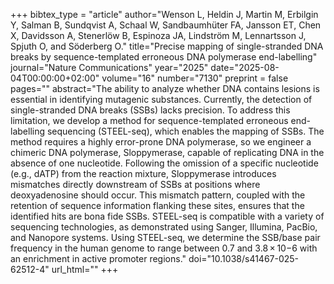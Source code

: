 +++
bibtex_type = "article"
author="Wenson L, Heldin J, Martin M, Erbilgin Y, Salman B, Sundqvist A, Schaal W, Sandbaumhüter FA, Jansson ET, Chen X, Davidsson A, Stenerlöw B, Espinoza JA, Lindström M, Lennartsson J, Spjuth O, and Söderberg O."
title="Precise mapping of single-stranded DNA breaks by sequence-templated erroneous DNA polymerase end-labelling"
journal="Nature Communications"
year="2025"
date="2025-08-04T00:00:00+02:00"
volume="16"
number="7130"
preprint = false
pages=""
abstract="The ability to analyze whether DNA contains lesions is essential in identifying mutagenic substances. Currently, the detection of single-stranded DNA breaks (SSBs) lacks precision. To address this limitation, we develop a method for sequence-templated erroneous end-labelling sequencing (STEEL-seq), which enables the mapping of SSBs. The method requires a highly error-prone DNA polymerase, so we engineer a chimeric DNA polymerase, Sloppymerase, capable of replicating DNA in the absence of one nucleotide. Following the omission of a specific nucleotide (e.g., dATP) from the reaction mixture, Sloppymerase introduces mismatches directly downstream of SSBs at positions where deoxyadenosine should occur. This mismatch pattern, coupled with the retention of sequence information flanking these sites, ensures that the identified hits are bona fide SSBs. STEEL-seq is compatible with a variety of sequencing technologies, as demonstrated using Sanger, Illumina, PacBio, and Nanopore systems. Using STEEL-seq, we determine the SSB/base pair frequency in the human genome to range between 0.7 and 3.8 × 10−6 with an enrichment in active promoter regions."
doi="10.1038/s41467-025-62512-4"
url_html=""
+++


